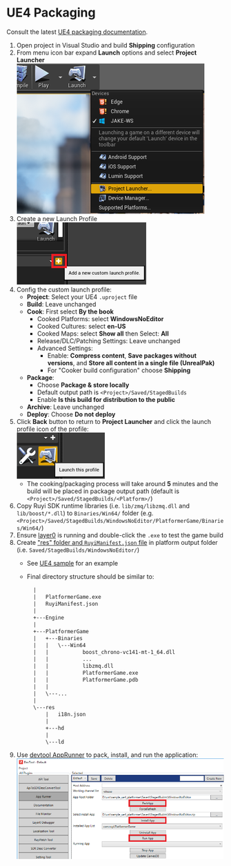 # UE4 Packaging

Consult the latest [UE4 packaging documentation](https://docs.unrealengine.com/latest/INT/Engine/Basics/Projects/Packaging/index.html).

1. Open project in Visual Studio and build __Shipping__ configuration
1. From menu icon bar expand __Launch__ options and select __Project Launcher__  
    ![](/docs/img/ue4_launch_project_launcher.png)
1. Create a new Launch Profile  
    ![](/docs/img/ue4_add_custom_launch_profile.png)
1. Config the custom launch profile:  
    - __Project__: Select your UE4 `.uproject` file
    - __Build__: Leave unchanged
    - __Cook__: First select __By the book__
        - Cooked Platforms: select __WindowsNoEditor__
        - Cooked Cultures: select __en-US__
        - Cooked Maps: select __Show all__ then Select: __All__
        - Release/DLC/Patching Settings: Leave unchanged
        - Advanced Settings:
            - Enable: __Compress content__, __Save packages without versions__, and __Store all content in a single file (UnrealPak)__
            - For "Cooker build configuration" choose __Shipping__
    - __Package__:
        - Choose __Package & store locally__
        - Default output path is `<Project>/Saved/StagedBuilds`
        - Enable __Is this build for distribution to the public__
    - __Archive__: Leave unchanged
    - __Deploy__: Choose __Do not deploy__
1. Click __Back__ button to return to __Project Launcher__ and click the launch profile icon of the profile:  
    ![](/docs/img/ue4_launch_profile.png)
    - The cooking/packaging process will take around __5__ minutes and the build will be placed in package output path (default is `<Project>/Saved/StagedBuilds/<Platform>/`)
1. Copy Ruyi SDK runtime libraries (i.e. `lib/zmq/libzmq.dll` and `lib/boost/*.dll`) to `Binaries/Win64/` folder (e.g. `<Project>/Saved/StagedBuilds/WindowsNoEditor/PlatformerGame/Binaries/Win64/`)
1. Ensure [layer0](layer0) is running and double-click the `.exe` to test the game build
1. Create ["res" folder and `RuyiManifest.json` file](app_metadata.md) in platform output folder (i.e. `Saved/StagedBuilds/WindowsNoEditor/`)
    - See [UE4 sample](https://github.com/subor/sample_ue4_platformer/tree/master/Pack) for an example
    - Final directory structure should be similar to:  

            |   
            |   PlatformerGame.exe
            |   RuyiManifest.json
            |   
            +---Engine
            |                   
            +---PlatformerGame
            |   +---Binaries
            |   |   \---Win64
            |   |           boost_chrono-vc141-mt-1_64.dll
            |   |           ...
            |   |           libzmq.dll
            |   |           PlatformerGame.exe
            |   |           PlatformerGame.pdb
            |   |           
            |   \---...
            |               
            \---res
                |   i18n.json
                |   
                +---hd
                |       
                \---ld

1. Use [devtool AppRunner](devtool.md) to pack, install, and run the application:  
    ![](/docs/img/devtool_ue4_runner.png)
